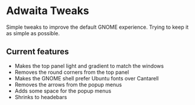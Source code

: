 # Adwaita Tweaks
Simple tweaks to improve the default GNOME experience. Trying to keep it as simple as possible.

## Current features
- Makes the top panel light and gradient to match the windows
- Removes the round corners from the top panel
- Makes the GNOME shell prefer Ubuntu fonts over Cantarell
- Removes the arrows from the popup menus
- Adds some space for the popup menus
- Shrinks to headebars
